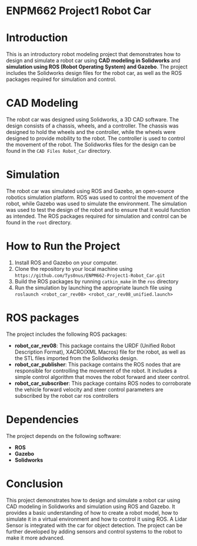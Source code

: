 # ENPM662 Project1 Robot Car
<!-- CAD Modeling &amp; Simulation using ROS-Gazebo Environment -->
# Introduction

This is an introductory robot modeling project that demonstrates how to design and simulate a robot car using **CAD modeling in Solidworks** and **simulation using ROS (Robot Operating System) and Gazebo**. The project includes the Solidworks design files for the robot car, as well as the ROS packages required for simulation and control.

# CAD Modeling

The robot car was designed using Solidworks, a 3D CAD software. The design consists of a chassis, wheels, and a controller. The chassis was designed to hold the wheels and the controller, while the wheels were designed to provide mobility to the robot. The controller is used to control the movement of the robot. The Solidworks files for the design can be found in the `CAD Files Robot_Car` directory.

# Simulation

The robot car was simulated using ROS and Gazebo, an open-source robotics simulation platform. ROS was used to control the movement of the robot, while Gazebo was used to simulate the environment. The simulation was used to test the design of the robot and to ensure that it would function as intended. The ROS packages required for simulation and control can be found in the `root` directory.

# How to Run the Project

1. Install ROS and Gazebo on your computer.
2. Clone the repository to your local machine using `https://github.com/Tys0nus/ENPM662-Project1-Robot_Car.git`
3. Build the ROS packages by running `catkin_make` in the `ros` directory
4. Run the simulation by launching the appropriate launch file using `roslaunch <robot_car_rev08> <robot_car_rev08_unified.launch>`

# ROS packages

The project includes the following ROS packages:

- **robot_car_rev08**: This package contains the URDF (Unified Robot Description Format), XACRO(XML Macros) file for the robot, as well as the STL files imported from the Solidworks design.
- **robot_car_publisher**: This package contains the ROS nodes that are responsible for controlling the movement of the robot. It includes a simple control algorithm that moves the robot forward and steer control.
- **robot_car_subscriber**: This package contains ROS nodes to corroborate the vehicle forward velocity and steer control parameters are subscribed by the robot car ros controllers

# Dependencies

The project depends on the following software:
- **ROS**
- **Gazebo**
- **Solidworks**

# Conclusion

This project demonstrates how to design and simulate a robot car using CAD modeling in Solidworks and simulation using ROS and Gazebo. It provides a basic understanding of how to create a robot model, how to simulate it in a virtual environment and how to control it using ROS. A Lidar Sensor is integrated with the car for object detection. The project can be further developed by adding sensors and control systems to the robot to make it more advanced.
